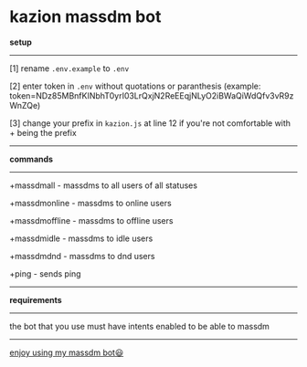 # kazion massdm bot

**setup**
_______________
[1] rename `.env.example` to `.env`

[2] enter token in `.env` without quotations or paranthesis (example: token=NDz85MBnfKINbhT0yrI03LrQxjN2ReEEqjNLyO2iBWaQiWdQfv3vR9zWnZQe)

[3] change your prefix in `kazion.js` at line 12 if you're not comfortable with + being the prefix

_______________

**commands**
_______________
+massdmall - massdms to all users of all statuses

+massdmonline - massdms to online users

+massdmoffline - massdms to offline users

+massdmidle - massdms to idle users

+massdmdnd - massdms to dnd users

+ping - sends ping
_______________

**requirements**
_______________
the bot that you use must have intents enabled to be able to massdm
_______________
[enjoy using my massdm bot😃](https://www.youtube.com/channel/UC8qf6C2JgE_QDjVw75rVFpQ)
